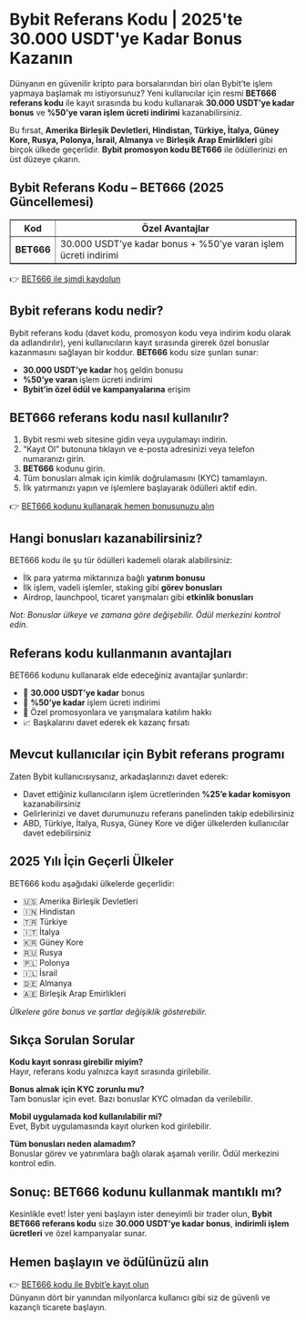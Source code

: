 <h1>Bybit Referans Kodu | 2025'te 30.000 USDT'ye Kadar Bonus Kazanın</h1>
<p>Dünyanın en güvenilir kripto para borsalarından biri olan Bybit’te işlem yapmaya başlamak mı istiyorsunuz? Yeni kullanıcılar için resmi <strong>BET666 referans kodu</strong> ile kayıt sırasında bu kodu kullanarak <strong>30.000 USDT’ye kadar bonus</strong> ve <strong>%50’ye varan işlem ücreti indirimi</strong> kazanabilirsiniz.</p>
<p>Bu fırsat, <strong>Amerika Birleşik Devletleri, Hindistan, Türkiye, İtalya, Güney Kore, Rusya, Polonya, İsrail, Almanya</strong> ve <strong>Birleşik Arap Emirlikleri</strong> gibi birçok ülkede geçerlidir. <strong>Bybit promosyon kodu BET666</strong> ile ödüllerinizi en üst düzeye çıkarın.</p>

<h2>Bybit Referans Kodu – BET666 (2025 Güncellemesi)</h2>
<table border="1" cellpadding="8" cellspacing="0">
<tr>
<th>Kod</th>
<th>Özel Avantajlar</th>
</tr>
<tr>
<td><strong>BET666</strong></td>
<td>30.000 USDT’ye kadar bonus + %50’ye varan işlem ücreti indirimi</td>
</tr>
</table>
<p>👉 <a href="https://partner.bybit.com/b/bet666">BET666 ile şimdi kaydolun</a></p>

<h2>Bybit referans kodu nedir?</h2>
<p>Bybit referans kodu (davet kodu, promosyon kodu veya indirim kodu olarak da adlandırılır), yeni kullanıcıların kayıt sırasında girerek özel bonuslar kazanmasını sağlayan bir koddur. <strong>BET666</strong> kodu size şunları sunar:</p>
<ul>
<li><strong>30.000 USDT’ye kadar</strong> hoş geldin bonusu</li>
<li><strong>%50’ye varan</strong> işlem ücreti indirimi</li>
<li><strong>Bybit’in özel ödül ve kampanyalarına</strong> erişim</li>
</ul>

<h2>BET666 referans kodu nasıl kullanılır?</h2>
<ol>
<li>Bybit resmi web sitesine gidin veya uygulamayı indirin.</li>
<li>“Kayıt Ol” butonuna tıklayın ve e-posta adresinizi veya telefon numaranızı girin.</li>
<li><strong>BET666</strong> kodunu girin.</li>
<li>Tüm bonusları almak için kimlik doğrulamasını (KYC) tamamlayın.</li>
<li>İlk yatırmanızı yapın ve işlemlere başlayarak ödülleri aktif edin.</li>
</ol>
<p>👉 <a href="https://partner.bybit.com/b/bet666">BET666 kodunu kullanarak hemen bonusunuzu alın</a></p>

<h2>Hangi bonusları kazanabilirsiniz?</h2>
<p>BET666 kodu ile şu tür ödülleri kademeli olarak alabilirsiniz:</p>
<ul>
<li>İlk para yatırma miktarınıza bağlı <strong>yatırım bonusu</strong></li>
<li>İlk işlem, vadeli işlemler, staking gibi <strong>görev bonusları</strong></li>
<li>Airdrop, launchpool, ticaret yarışmaları gibi <strong>etkinlik bonusları</strong></li>
</ul>
<p><em>Not: Bonuslar ülkeye ve zamana göre değişebilir. Ödül merkezini kontrol edin.</em></p>

<h2>Referans kodu kullanmanın avantajları</h2>
<p>BET666 kodunu kullanarak elde edeceğiniz avantajlar şunlardır:</p>
<ul>
<li>🎁 <strong>30.000 USDT’ye kadar</strong> bonus</li>
<li>💸 <strong>%50’ye kadar</strong> işlem ücreti indirimi</li>
<li>🎯 Özel promosyonlara ve yarışmalara katılım hakkı</li>
<li>📈 Başkalarını davet ederek ek kazanç fırsatı</li>
</ul>

<h2>Mevcut kullanıcılar için Bybit referans programı</h2>
<p>Zaten Bybit kullanıcısıysanız, arkadaşlarınızı davet ederek:</p>
<ul>
<li>Davet ettiğiniz kullanıcıların işlem ücretlerinden <strong>%25’e kadar komisyon</strong> kazanabilirsiniz</li>
<li>Gelirlerinizi ve davet durumunuzu referans panelinden takip edebilirsiniz</li>
<li>ABD, Türkiye, İtalya, Rusya, Güney Kore ve diğer ülkelerden kullanıcılar davet edebilirsiniz</li>
</ul>

<h2>2025 Yılı İçin Geçerli Ülkeler</h2>
<p>BET666 kodu aşağıdaki ülkelerde geçerlidir:</p>
<ul>
<li>🇺🇸 Amerika Birleşik Devletleri</li>
<li>🇮🇳 Hindistan</li>
<li>🇹🇷 Türkiye</li>
<li>🇮🇹 İtalya</li>
<li>🇰🇷 Güney Kore</li>
<li>🇷🇺 Rusya</li>
<li>🇵🇱 Polonya</li>
<li>🇮🇱 İsrail</li>
<li>🇩🇪 Almanya</li>
<li>🇦🇪 Birleşik Arap Emirlikleri</li>
</ul>
<p><em>Ülkelere göre bonus ve şartlar değişiklik gösterebilir.</em></p>

<h2>Sıkça Sorulan Sorular</h2>
<p><strong>Kodu kayıt sonrası girebilir miyim?</strong><br>Hayır, referans kodu yalnızca kayıt sırasında girilebilir.</p>
<p><strong>Bonus almak için KYC zorunlu mu?</strong><br>Tam bonuslar için evet. Bazı bonuslar KYC olmadan da verilebilir.</p>
<p><strong>Mobil uygulamada kod kullanılabilir mi?</strong><br>Evet, Bybit uygulamasında kayıt olurken kod girilebilir.</p>
<p><strong>Tüm bonusları neden alamadım?</strong><br>Bonuslar görev ve yatırımlara bağlı olarak aşamalı verilir. Ödül merkezini kontrol edin.</p>

<h2>Sonuç: BET666 kodunu kullanmak mantıklı mı?</h2>
<p>Kesinlikle evet! İster yeni başlayın ister deneyimli bir trader olun, <strong>Bybit BET666 referans kodu</strong> size <strong>30.000 USDT’ye kadar bonus</strong>, <strong>indirimli işlem ücretleri</strong> ve özel kampanyalar sunar.</p>

<h2>Hemen başlayın ve ödülünüzü alın</h2>
<p>👉 <a href="https://partner.bybit.com/b/bet666">BET666 kodu ile Bybit’e kayıt olun</a><br>Dünyanın dört bir yanından milyonlarca kullanıcı gibi siz de güvenli ve kazançlı ticarete başlayın.</p>
